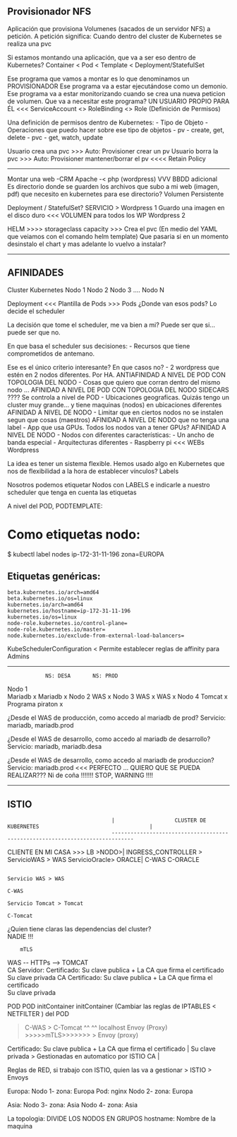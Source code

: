 Provisionador NFS
---------------------
Aplicación que provisiona Volumenes (sacados de un servidor NFS) a petición.
A petición significa:
    Cuando dentro del cluster de Kubernetes se realiza una pvc

Si estamos montando una aplicación, que va a ser eso dentro de Kubernetes?
    Container < Pod < Template < Deployment/StatefulSet

Ese programa que vamos a montar es lo que denominamos un PROVISIONADOR
Ese programa va a estar ejecutándose como un demonio.
Ese programa va a estar monitorizando cuando se crea una nueva peticion de volumen.
Que va a necesitar este programa?
    UN USUARIO PROPIO PARA ÉL <<< ServiceAccount <> RoleBinding <> Role (Definición de Permisos)
    
Una definición de permisos dentro de Kubernetes: 
    - Tipo de Objeto - Operaciones que puedo hacer sobre ese tipo de objetos
    - pv - create, get, delete
    - pvc - get, watch, update
    
Usuario crea una pvc >>> Auto: Provisioner crear un pv
Usuario borra la pvc >>> Auto: Provisioner mantener/borrar el pv    <<<< Retain Policy

-------------------------
Montar una web -CRM
    Apache -< php (wordpress)
                    VVV
                BBDD adicional  
Es directorio donde se guarden los archivos que subo a mi web (imagen, pdf)
que necesito en kubernetes para ese directorio? Volumen Persistente

Deployment / StatefulSet?
    SERVICIO > Wordpress 1
                    Guardo una imagen en el disco duro <<< VOLUMEN para todos los WP
               Wordpress 2
                    
HELM >>>> storageclass capacity >>> Crea el pvc (En medio del YAML que veiamos con el comando helm template)
Que pasaria si en un momento desinstalo el chart y mas adelante lo vuelvo a instalar?

----------------------------------------------------------------------------------------------------------------
AFINIDADES
----------------------------------------------------------------------------------------------------------------

Cluster Kubernetes
    Nodo 1
    Nodo 2
    Nodo 3
    ....
    Nodo N
    
Deployment <<< Plantilla de Pods >>> Pods ¿Donde van esos pods?
    Lo decide el scheduler

La decisión que tome el scheduler, me va bien a mi?
    Puede ser que si... puede ser que no.

En que basa el scheduler sus decisiones: 
    - Recursos que tiene comprometidos de antemano.

Ese es el único criterio interesante?
En que casos no?
    - 2 wordpress que estén en 2 nodos diferentes. Por HA.
        ANTIAFINIDAD A NIVEL DE POD CON TOPOLOGIA DEL NODO
    - Cosas que quiero que corran dentro del mismo nodo ...
        AFINIDAD A NIVEL DE POD CON TOPOLOGIA DEL NODO
        SIDECARS ???? Se controla a nivel de POD
    - Ubicaciones geograficas. Quizás tengo un cluster muy grande... y tiene maquinas (nodos) en ubicaciones diferentes
        AFINIDAD A NIVEL DE NODO
    - Limitar que en ciertos nodos no se instalen segun que cosas (maestros)
        AFINIDAD A NIVEL DE NODO que no tenga una label
    - App que usa GPUs. Todos los nodos van a tener GPUs?
        AFINIDAD A NIVEL DE NODO
    - Nodos con diferentes características: 
        - Un ancho de banda especial
        - Arquitecturas diferentes
            - Raspberry pi <<< WEBs Wordpress 

La idea es tener un sistema flexible.
Hemos usado algo en Kubernetes que nos de flexibilidad a la hora de establecer vínculos? Labels

Nosotros podemos etiquetar Nodos con LABELS e indicarle a nuestro scheduler que tenga en cuenta las etiquetas

A nivel del POD, PODTEMPLATE:
        
# Como etiquetas nodo:
$ kubectl label nodes ip-172-31-11-196 zona=EUROPA

## Etiquetas genéricas:
    beta.kubernetes.io/arch=amd64
    beta.kubernetes.io/os=linux
    kubernetes.io/arch=amd64
    kubernetes.io/hostname=ip-172-31-11-196
    kubernetes.io/os=linux
    node-role.kubernetes.io/control-plane=
    node-role.kubernetes.io/master=
    node.kubernetes.io/exclude-from-external-load-balancers=
    
    
KubeSchedulerConfiguration < Permite establecer reglas de affinity para Admins

------------------------------------------------------------------------------------
                NS: DESA       NS: PROD
Nodo 1          
    Mariadb       x
    Mariadb                         x
Nodo 2
    WAS                             x
Nodo 3
    WAS                             x
    WAS           x
Nodo 4
    Tomcat        x
    Programa 
      piraton     x
    
¿Desde el WAS de producción, como accedo al mariadb de prod?
    Servicio: mariadb, mariadb.prod
    
¿Desde el WAS de desarrollo, como accedo al mariadb de desarrollo?
    Servicio: mariadb, mariadb.desa
    
¿Desde el WAS de desarrollo, como accedo al mariadb de produccion?
    Servicio: mariadb.prod <<< PERFECTO ... QUIERO QUE SE PUEDA REALIZAR??? Ni de coña !!!!!!! STOP, WARNING !!!!
    
    
------------------------------------------------------------------------------------------------------------------
ISTIO
------------------------------------------------------------------------------------------------------------------
                                     |                   CLUSTER DE KUBERNETES                                   |
                                     -----------------------------------------------------------------------------
CLIENTE EN MI CASA  >>>     LB >NODO>|  INGRESS_CONTROLLER  >  ServicioWAS >    WAS        ServicioOracle> ORACLE|
                                                                                   C-WAS                    C-ORACLE
                                                                                            
                                                                                           Servicio WAS > WAS
                                                                                                            C-WAS
                                                                                           Servicio Tomcat > Tomcat
                                                                                                                C-Tomcat

¿Quien tiene claras las dependencias del cluster?  
    NADIE !!!
    
    
        mTLS
WAS -- HTTPs -->  TOMCAT    
CA                  Servidor: Certificado: Su clave publica + La CA que firma el certificado
                              Su clave privada
                    CA
Certificado: Su clave publica + La CA que firma el certificado                              
Su clave privada

POD                             POD
   initContainer                    initContainer (Cambiar las reglas de IPTABLES < NETFILTER ) del POD
>  C-WAS                         >  C-Tomcat
    ^^                                  ^^  localhost
 > Envoy (Proxy)  >>>>>mTLS>>>>>>>  > Envoy (proxy)

Certificado: Su clave publica + La CA que firma el certificado      |
Su clave privada                                                     > Gestionadas en automatico por ISTIO
CA                                                                  |

Reglas de RED, si trabajo con ISTIO, quien las va a gestionar > ISTIO > Envoys


Europa:
    Nodo 1- zona: Europa
        Pod: nginx
    Nodo 2- zona: Europa

Asia:
    Nodo 3- zona: Asia
    Nodo 4- zona: Asia


La topologia: DIVIDE LOS NODOS EN GRUPOS
    hostname: Nombre de la maquina